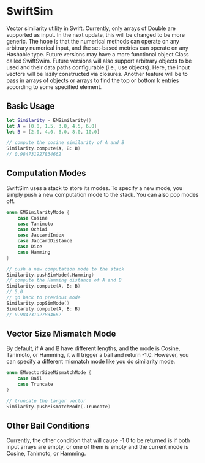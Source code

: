 # SwiftSim
Vector similarity utility in Swift.  Currently, only arrays of Double are supported as input.  In the next update, this will be changed to be more generic.  The hope is that the numerical methods can operate on any arbitrary numerical input, and the set-based metrics can operate on any Hashable type.  Future versions may have a more functional object Class called SwiftSwim.  Future versions will also support arbitrary objects to be used and their data paths configurable (i.e., use objects).  Here, the input vectors will be lazily constructed via closures.  Another feature will be to pass in arrays of objects or arrays to find the top or bottom k entries according to some specified element.

## Basic Usage
```swift
let Similarity = EMSimilarity()
let A = [0.0, 1.5, 3.0, 4.5, 6.0]
let B = [2.0, 4.0, 6.0, 8.0, 10.0]

// compute the cosine similarity of A and B
Similarity.compute(A, B: B)
// 0.984731927834662
```

## Computation Modes
SwiftSim uses a stack to store its modes. To specify a new mode, you simply push a new computation mode to the stack. You can also pop modes off.

```swift
enum EMSimilarityMode {
    case Cosine
    case Tanimoto
    case Ochiai
    case JaccardIndex
    case JaccardDistance
    case Dice
    case Hamming
}
```

```swift
// push a new computation mode to the stack
Similarity.pushSimMode(.Hamming)
// compute the Hamming distance of A and B
Similarity.compute(A, B: B)
// 5.0
// go back to previous mode
Similarity.popSimMode()
Similarity.compute(A, B: B)
// 0.984731927834662
```

## Vector Size Mismatch Mode
By default, if A and B have different lengths, and the mode is Cosine, Tanimoto, or Hamming, it will trigger a bail and return -1.0. However, you can specify a different mismatch mode like you do similarity mode.

```swift
enum EMVectorSizeMismatchMode {
    case Bail
    case Truncate
}

// truncate the larger vector
Similarity.pushMismatchMode(.Truncate)
```

## Other Bail Conditions
Currently, the other condition that will cause -1.0 to be returned is if both input arrays are empty, or one of them is empty and the current mode is Cosine, Tanimoto, or Hamming.
